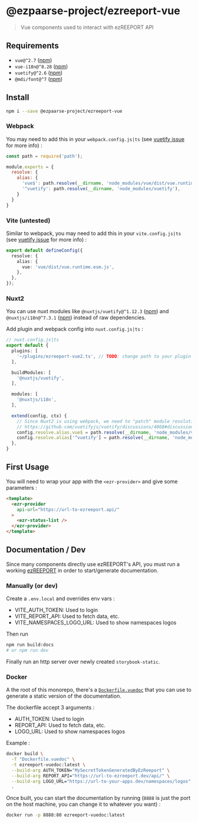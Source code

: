 # @ezpaarse-project/ezreeport-vue

> Vue components used to interact with ezREEPORT API

## Requirements

- `vue@^2.7` ([npm](https://www.npmjs.com/package/vue))
- `vue-i18n@^8.28` ([npm](https://github.com/kazupon/vue-i18n))
- `vuetify@^2.6` ([npm](https://github.com/vuetifyjs/vuetify/tree/v2-stable))
- `@mdi/font@^7` ([npm](https://github.com/Templarian/MaterialDesign-Webfont))

## Install

```sh
npm i --save @ezpaarse-project/ezreeport-vue
```

### Webpack

You may need to add this in your `webpack.config.js|ts` (see [vuetify issue](https://github.com/vuetifyjs/vuetify/discussions/4068#discussioncomment-24984) for more info) :

```js
const path = require('path');

module.exports = {
  resolve: {
    alias: {
      'vue$': path.resolve(__dirname, 'node_modules/vue/dist/vue.runtime.esm.js'),
      '^vuetify': path.resolve(__dirname, 'node_modules/vuetify'),
    }
  }
}
```

### Vite (untested)

Similar to webpack, you may need to add this in your `vite.config.js|ts` (see [vuetify issue](https://github.com/vuetifyjs/vuetify/discussions/4068#discussioncomment-24984) for more info) :

```ts
export default defineConfig({
  resolve: {
    alias: {
      vue: 'vue/dist/vue.runtime.esm.js',
    },
  },
});
```

### Nuxt2

You can use nuxt modules like `@nuxtjs/vuetify@^1.12.3` ([npm](https://www.npmjs.com/package/@nuxtjs/vuetify)) and `@nuxtjs/i18n@^7.3.1` ([npm](https://www.npmjs.com/package/@nuxtjs/i18n)) instead of raw dependencies.

Add plugin and webpack config into `nuxt.config.js|ts` :

```ts
// nuxt.config.js|ts
export default {
  plugins: [
    '~/plugins/ezreeport-vue2.ts', // TODO: change path to your plugin file
  ],

  buildModules: [
    '@nuxtjs/vuetify',
  ],

  modules: [
    '@nuxtjs/i18n',
  ],

  extend(config, ctx) {
    // Since Nuxt2 is using webpack, we need to "patch" module resolution
    // https://github.com/vuetifyjs/vuetify/discussions/4068#discussioncomment-24984
    config.resolve.alias.vue$ = path.resolve(__dirname, 'node_modules/vue/dist/vue.runtime.esm.js');
    config.resolve.alias['^vuetify'] = path.resolve(__dirname, 'node_modules/vuetify');
  },
}
```

## First Usage

You will need to wrap your app with the `<ezr-provider>` and give some parameters :

```html
<template>
  <ezr-provider
    api-url="https://url-to-ezreeport.api/"
  >
    <ezr-status-list />
  </ezr-provider>
</template>
```

## Documentation / Dev

Since many components directly use ezREEPORT's API, you must run a working [ezREEPORT](../../README.md) in order to start/generate documentation.

### Manually (or dev)

Create a `.env.local` and overrides env vars :

- VITE_AUTH_TOKEN: Used to login
- VITE_REPORT_API: Used to fetch data, etc.
- VITE_NAMESPACES_LOGO_URL: Used to show namespaces logos

Then run

```sh
npm run build:docs
# or npm run dev
```

Finally run an http server over newly created `storybook-static`.

### Docker

A the root of this monorepo, there's a [`Dockerfile.vuedoc`](../../Dockerfile.vuedoc) that you can use to generate a static version of the documentation.

The dockerfile accept 3 arguments :

- AUTH_TOKEN: Used to login
- REPORT_API: Used to fetch data, etc.
- LOGO_URL: Used to show namespaces logos

Example :

```sh
docker build \
  -f "Dockerfile.vuedoc" \
  -t ezreeport-vuedoc:latest \
  --build-arg AUTH_TOKEN="MySecretTokenGeneratedByEzReeport" \
  --build-arg REPORT_API="https://url-to-ezreeport.dev/api/" \
  --build-arg LOGO_URL="https://url-to-your-apps.dev/namespaces/logos" \
  .
```


Once built, you can start the documentation by running (`8888` is just the port on the host machine, you can change it to whatever you want) :

```sh
docker run -p 8888:80 ezreeport-vuedoc:latest
```